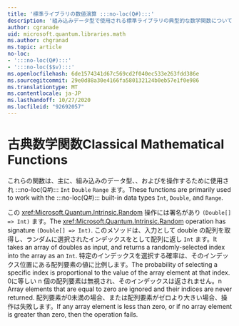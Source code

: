 ```yaml
---
title: '標準ライブラリの数値演算 :::no-loc(Q#):::'
description: '組み込みデータ型で使用される標準ライブラリの典型的な数学関数について説明 :::no-loc(Q#)::: します。'
author: cgranade
uid: microsoft.quantum.libraries.math
ms.author: chgranad
ms.topic: article
no-loc:
- ':::no-loc(Q#):::'
- ':::no-loc($$v):::'
ms.openlocfilehash: 6de1574341d67c569cd2f040ec533e263fdd386e
ms.sourcegitcommit: 29e0d88a30e4166fa580132124b0eb57e1f0e986
ms.translationtype: MT
ms.contentlocale: ja-JP
ms.lasthandoff: 10/27/2020
ms.locfileid: "92692057"
---
```

# <a name="classical-mathematical-functions"></a><span data-ttu-id="c909b-103">古典数学関数</span><span class="sxs-lookup"><span data-stu-id="c909b-103">Classical Mathematical Functions</span></span> #

<span data-ttu-id="c909b-104">これらの関数は、主に、組み込みのデータ型、、およびを操作するために使用され :::no-loc(Q#)::: `Int` `Double` `Range` ます。</span><span class="sxs-lookup"><span data-stu-id="c909b-104">These functions are primarily used to work with the :::no-loc(Q#)::: built-in data types `Int`, `Double`, and `Range`.</span></span>

<span data-ttu-id="c909b-105">この <xref:Microsoft.Quantum.Intrinsic.Random> 操作には署名があり `(Double[] => Int)` ます。</span><span class="sxs-lookup"><span data-stu-id="c909b-105">The <xref:Microsoft.Quantum.Intrinsic.Random> operation has signature `(Double[] => Int)`.</span></span>
<span data-ttu-id="c909b-106">このメソッドは、入力として double の配列を取得し、ランダムに選択されたインデックスをとして配列に返し `Int` ます。</span><span class="sxs-lookup"><span data-stu-id="c909b-106">It takes an array of doubles as input, and returns a randomly-selected index into the array as an `Int`.</span></span>
<span data-ttu-id="c909b-107">特定のインデックスを選択する確率は、そのインデックス位置にある配列要素の値に比例します。</span><span class="sxs-lookup"><span data-stu-id="c909b-107">The probability of selecting a specific index is proportional to the value of the array element at that index.</span></span> <span data-ttu-id="c909b-108">0に等しい n 個の配列要素は無視され、そのインデックスは返されません。</span><span class="sxs-lookup"><span data-stu-id="c909b-108">n Array elements that are equal to zero are ignored and their indices are never returned.</span></span>
<span data-ttu-id="c909b-109">配列要素が0未満の場合、または配列要素がゼロより大きい場合、操作は失敗します。</span><span class="sxs-lookup"><span data-stu-id="c909b-109">If any array element is less than zero, or if no array element is greater than zero, then the operation fails.</span></span>
